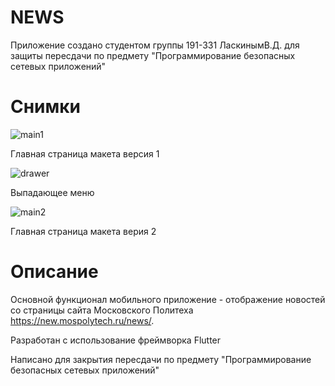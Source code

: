 # NEWS

Приложение создано студентом группы 191-331 ЛаскинымВ.Д. для защиты пересдачи по предмету "Программирование безопасных сетевых приложений"

# Снимки

![main1](https://user-images.githubusercontent.com/66256597/141461644-3d667464-324b-412b-9ca5-235e14756599.png)

Главная страница макета версия 1

![drawer](https://user-images.githubusercontent.com/66256597/141461721-5c10ed64-bae0-4bec-9290-b00ee30a7c0a.png)

Выпадающее меню

![main2](https://user-images.githubusercontent.com/66256597/141461835-cc9eac68-500d-4f2f-8596-c09cb8da6a98.png)

Главная страница макета верия 2

# Описание

Основной функционал мобильного приложение - отображение новостей со страницы сайта Московского Политеха https://new.mospolytech.ru/news/.

Разработан с использование фреймворка Flutter

Написано для закрытия пересдачи по предмету "Программирование безопасных сетевых приложений"
